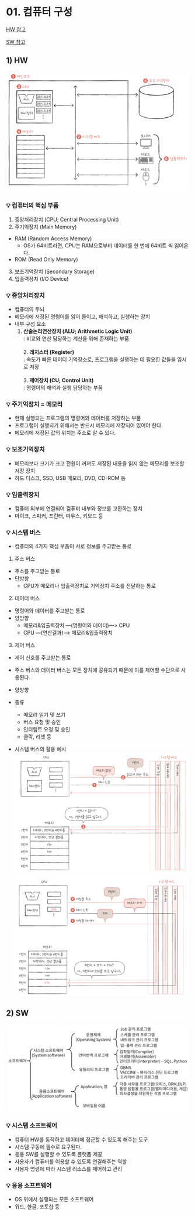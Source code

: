 # 01. 컴퓨터 구성

[HW 참고](https://hongong.hanbit.co.kr/%EC%BB%B4%ED%93%A8%ED%84%B0%EC%9D%98-4%EA%B0%80%EC%A7%80-%ED%95%B5%EC%8B%AC-%EB%B6%80%ED%92%88cpu-%EB%A9%94%EB%AA%A8%EB%A6%AC-%EB%B3%B4%EC%A1%B0%EA%B8%B0%EC%96%B5%EC%9E%A5/)

[SW 참고](https://velog.io/@rabyeoljji/%ED%94%84%EB%A1%9C%EA%B7%B8%EB%9E%A8%EA%B3%BC-%EC%86%8C%ED%94%84%ED%8A%B8%EC%9B%A8%EC%96%B4)

## 1) HW

![hw 구성요소](./img/hw.png)

### 💡 컴퓨터의 핵심 부품

1. 중앙처리장치 (CPU; Central Processing Unit)
2. 주기억장치 (Main Memory)

- RAM (Random Access Memory)
  - OS가 64비트라면, CPU는 RAM으로부터 데이터를 한 번에 64비트 씩 읽어온다.
- ROM (Read Only Memory)

3. 보조기억장치 (Secondary Storage)
4. 입출력장치 (I/O Device)

### 💡 중앙처리장치

- 컴퓨터의 두뇌
- 메모리에 저장된 명령어를 읽어 들이고, 해석하고, 실행하는 장치
- 내부 구성 요소  
   1. **산술논리연산장치 (ALU; Arithmetic Logic Unit)**  
   : 비교와 연산 담당하는 계산을 위해 존재하는 부품
  <br><br> 2. **레지스터 (Register)**  
   : 속도가 빠른 데이터 기억장소로, 프로그램을 실행하는 데 필요한 값들을 임시로 저장
  <br><br> 3. **제어장치 (CU; Control Unit)**  
   : 명령어의 해석과 실행 담당하는 부품

### 💡 주기억장치 = 메모리

- 현재 실행되는 프로그램의 명령어와 데이터를 저장하는 부품
- 프로그램이 실행되기 위해서는 반드시 메모리에 저장되어 있어야 한다.
- 메모리에 저장된 값의 위치는 주소로 알 수 있다.

### 💡 보조기억장치

- 메모리보다 크기가 크고 전원이 꺼져도 저장된 내용을 읽지 않는 메모리를 보조할 저장 장치
- 하드 디스크, SSD, USB 메모리, DVD, CD-ROM 등

### 💡 입출력장치

- 컴퓨터 외부에 연결되어 컴퓨터 내부와 정보를 교환하는 장치
- 마이크, 스피커, 프린터, 마우스, 키보드 등

### 💡 시스템 버스

- 컴퓨터의 4가지 핵심 부품이 서로 정보를 주고받는 통로

1. 주소 버스

- 주소를 주고받는 통로
- 단방향
  - CPU가 메모리나 입출력장치로 기억장치 주소를 전달하는 통로

2. 데이터 버스

- 명령어와 데이터를 주고받는 통로
- 양방향
  - 메모리&입출력장치 —(명령어와 데이터)—> CPU
  - CPU —(연산결과)—> 메모리&입출력장치

3. 제어 버스

- 제어 신호를 주고받는 통로
- 주소 버스와 데이터 버스는 모든 장치에 공유되기 때문에 이를 제어할 수단으로 사용된다.
- 양방향
- 종류

  - 메모리 읽기 및 쓰기
  - 버스 요청 및 승인
  - 인터럽트 요청 및 승인
  - 클락, 리셋 등

- 시스템 버스의 활용 예시
  ![메모리 읽기](./img/systembus_read.png)
  ![메모리 쓰기](./img/systembus_write.png)

## 2) SW

![sw](./img/sw.png)

### 💡 시스템 소프트웨어

- 컴퓨터 HW를 동작하고 데이터에 접근할 수 있도록 해주는 도구
- 시스템 구동에 필수로 요구된다.
- 응용 SW를 실행할 수 있도록 플랫폼 제공
- 사용자가 컴퓨터를 이용할 수 있도록 연결해주는 역할
- 사용자 명령에 따라 시스템 리소스를 제어하고 관리

### 💡 응용 소프트웨어

- OS 위에서 실행되는 모든 소프트웨어
- 워드, 한글, 포토샵 등
